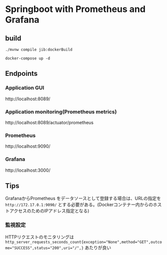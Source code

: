 # Springboot with Prometheus and Grafana

## build

```$bash
./mvnw compile jib:dockerBuild
```

```$
docker-compose up -d
```

## Endpoints

### Application GUI
http://localhost:8089/

### Application monitoring(Prometheus metrics)
http://localhost:8089/actuator/prometheus

### Prometheus
http://localhost:9090/

### Grafana
http://localhost:3000/

## Tips
GrafanaからPrometheus をデータソースとして登録する場合は、URLの指定を
`http://172.17.0.1:9090/` とする必要がある。(Dockerコンテナー内からのホストアクセスのためのIPアドレス指定となる)

### 監視設定
HTTPリクエストのモニタリングは
`http_server_requests_seconds_count{exception="None",method="GET",outcome="SUCCESS",status="200",uri="/",}`
あたりが良い